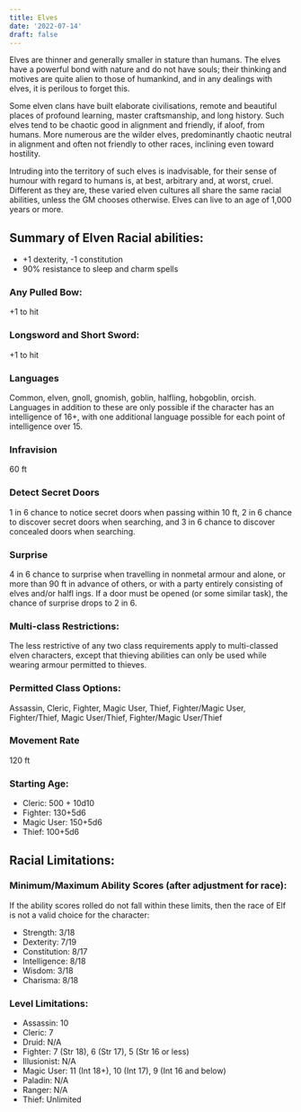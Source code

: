 ```yaml
---
title: Elves
date: '2022-07-14'
draft: false
---
```


Elves are thinner and generally smaller in stature than humans.
The elves have a powerful bond with nature and do not have
souls; their thinking and motives are quite alien to those of
humankind, and in any dealings with elves, it is perilous to
forget this.

Some elven clans have built elaborate civilisations, remote and
beautiful places of profound learning, master craftsmanship, and
long history. Such elves tend to be chaotic good in alignment and
friendly, if aloof, from humans. More numerous are the wilder
elves, predominantly chaotic neutral in alignment and often not
friendly to other races, inclining even toward hostility.

Intruding into the territory of such elves is inadvisable, for their
sense of humour with regard to humans is, at best, arbitrary
and, at worst, cruel. Different as they are, these varied elven cultures all share the same racial abilities, unless the GM chooses
otherwise. Elves can live to an age of 1,000 years or more.

## Summary of Elven Racial abilities:

- +1 dexterity, -1 constitution
- 90% resistance to sleep and charm spells

### Any Pulled Bow:

+1 to hit

### Longsword and Short Sword:

+1 to hit

### Languages

Common, elven, gnoll, gnomish, goblin, halfling,
hobgoblin, orcish. Languages in addition to these are only possible if the character has an intelligence of 16+, with one additional language possible for each point of intelligence over 15.

### Infravision

60 ft

### Detect Secret Doors

1 in 6 chance to notice secret doors when
passing within 10 ft, 2 in 6 chance to discover secret doors
when searching, and 3 in 6 chance to discover concealed doors
when searching.

### Surprise

4 in 6 chance to surprise when travelling in nonmetal armour and alone, or more than 90 ft in advance of others, or with a party entirely consisting of elves and/or halfl ings.
If a door must be opened (or some similar task), the chance of
surprise drops to 2 in 6.

### Multi-class Restrictions:

The less restrictive of any two class
requirements apply to multi-classed elven characters, except
that thieving abilities can only be used while wearing armour
permitted to thieves.

### Permitted Class Options:

Assassin, Cleric, Fighter, Magic User, Thief, Fighter/Magic User, Fighter/Thief, Magic User/Thief, Fighter/Magic User/Thief

### Movement Rate

120 ft

### Starting Age:

- Cleric: 500 + 10d10
- Fighter: 130+5d6
- Magic User: 150+5d6
- Thief: 100+5d6

## Racial Limitations:

### Minimum/Maximum Ability Scores (after adjustment for race):

If the ability scores rolled do not fall within these limits, then
the race of Elf is not a valid choice for the character:

- Strength: 3/18
- Dexterity: 7/19
- Constitution: 8/17
- Intelligence: 8/18
- Wisdom: 3/18
- Charisma: 8/18

### Level Limitations:

- Assassin: 10
- Cleric: 7
- Druid: N/A
- Fighter: 7 (Str 18), 6 (Str 17), 5 (Str 16 or less)
- Illusionist: N/A
- Magic User: 11 (Int 18+), 10 (Int 17), 9 (Int 16 and below)
- Paladin: N/A
- Ranger: N/A
- Thief: Unlimited
